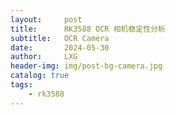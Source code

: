 ```yaml
---
layout:     post
title:      RK3588 OCR 相机稳定性分析
subtitle:   OCR Camera
date:       2024-05-30
author:     LXG
header-img: img/post-bg-camera.jpg
catalog: true
tags:
    - rk3588
---
```



